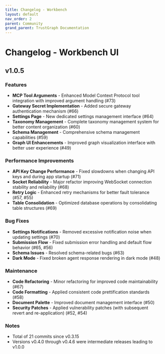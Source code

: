 ```yaml
---
title: Changelog - Workbench
layout: default
nav_order: 2
parent: Community
grand_parent: TrustGraph Documentation
---
```


# Changelog - Workbench UI

## v1.0.5

### Features
- **MCP Tool Arguments** - Enhanced Model Context Protocol tool integration with improved argument handling (#73)
- **Gateway Secret Implementation** - Added secure gateway authentication mechanism (#66)
- **Settings Page** - New dedicated settings management interface (#64)
- **Taxonomy Management** - Complete taxonomy management system for better content organization (#60)
- **Schema Management** - Comprehensive schema management capabilities (#59)
- **Graph UI Enhancements** - Improved graph visualization interface with better user experience (#49)

### Performance Improvements
- **API Key Change Performance** - Fixed slowdowns when changing API keys and during app startup (#71)
- **Socket Reliability** - Major refactor improving WebSocket connection stability and reliability (#68)
- **Retry Logic** - Enhanced retry mechanisms for better fault tolerance (#57, #55)
- **Table Consolidation** - Optimized database operations by consolidating table structures (#69)

### Bug Fixes
- **Settings Notifications** - Removed excessive notification noise when updating settings (#70)
- **Submission Flow** - Fixed submission error handling and default flow behavior (#65, #56)
- **Schema Issues** - Resolved schema-related bugs (#63)
- **Dark Mode** - Fixed broken agent response rendering in dark mode (#48)

### Maintenance
- **Code Refactoring** - Minor refactoring for improved code maintainability (#67)
- **Code Formatting** - Applied consistent code prettification standards (#58)
- **Document Palette** - Improved document management interface (#50)
- **Security Patches** - Applied vulnerability patches (with subsequent revert and re-application) (#52, #54)

### Notes
- Total of 21 commits since v0.3.15
- Versions v0.4.0 through v0.4.6 were intermediate releases leading to v1.0.0

